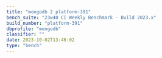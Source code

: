 ```yaml
---
title: "mongodb 2 platform-391"
bench_suite: "23w40 CI Weekly Benchmark - Build 2023.x"
build_number: "platform-391"
dbprofile: "mongodb"
classifier: ""
date: 2023-10-02T13:46:02
type: "bench"
---
```

